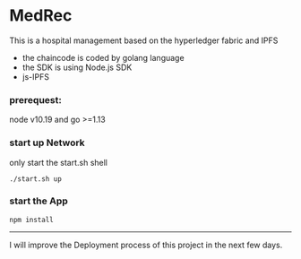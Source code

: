 # MedRec
This is a hospital management based on the hyperledger fabric and IPFS

- the chaincode is coded by golang language
- the SDK is using Node.js SDK
- js-IPFS

### prerequest:

node v10.19 and go >=1.13



### start up Network

only start the start.sh shell

```shell
./start.sh up
```



### start the App

```
npm install
```
---
I will improve the Deployment process of this project in the next few days.
